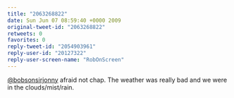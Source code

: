 ```yaml
---
title: "2063268822"
date: Sun Jun 07 08:59:40 +0000 2009
original-tweet-id: "2063268822"
retweets: 0
favorites: 0
reply-tweet-id: "2054903961"
reply-user-id: "20127322"
reply-user-screen-name: "RobOnScreen"
---
```

<a href="https://twitter.com/bobsonsirjonny">@bobsonsirjonny</a> afraid not chap. The weather was really bad and we were in the clouds/mist/rain.
